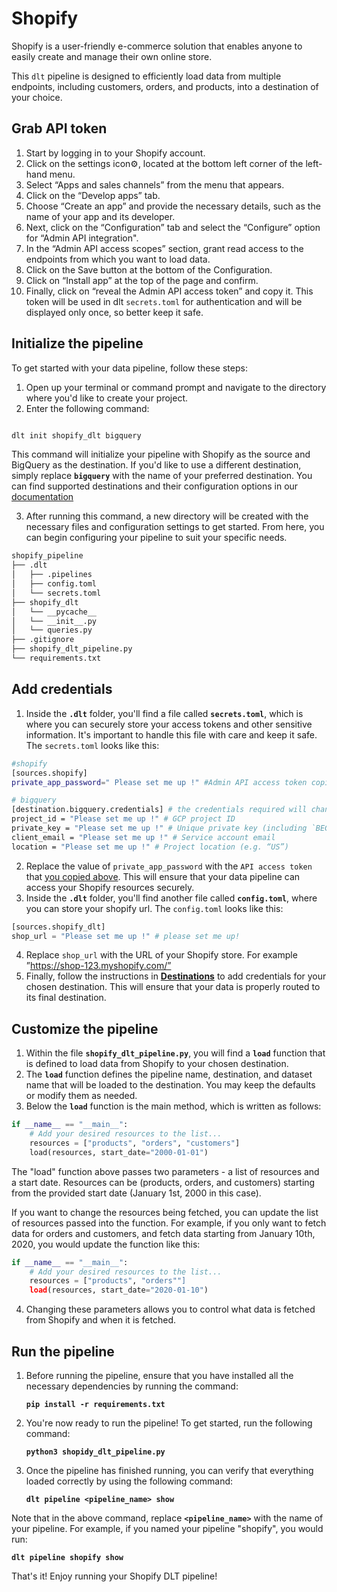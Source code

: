 # Shopify

Shopify is a user-friendly e-commerce solution that enables anyone to easily create and manage their own online store.

This `dlt` pipeline is designed to efficiently load data from multiple endpoints, including customers, orders, and products, into a destination of your choice. 

## Grab API token

1. Start by logging in to your Shopify account.
2. Click on the settings icon⚙️, located at the bottom left corner of the left-hand menu.
3. Select “Apps and sales channels” from the menu that appears.
4. Click on the “Develop apps” tab.
5. Choose “Create an app” and provide the necessary details, such as the name of your app and its developer.
6. Next, click on the “Configuration” tab and select the “Configure” option for “Admin API integration".
7. In the “Admin API access scopes” section, grant read access to the endpoints from which you want to load data.
8. Click on the Save button at the bottom of the Configuration.
9. Click on “Install app” at the top of the page and confirm.
10. Finally, click on “reveal the Admin API access token” and copy it. This token will be used in dlt `secrets.toml` for authentication and will be displayed only once, so better keep it safe.

## Initialize the pipeline[](https://dlthub.com/docs/pipelines/github#initialize-the-pipeline)

To get started with your data pipeline, follow these steps:

1. Open up your terminal or command prompt and navigate to the directory where you'd like to create your project.
2. Enter the following command:

```bash

dlt init shopify_dlt bigquery
```

This command will initialize your pipeline with Shopify as the source and BigQuery as the destination. If you'd like to use a different destination, simply replace **`bigquery`** with the name of your preferred destination. You can find supported destinations and their configuration options in our [documentation](https://dlthub.com/docs/destinations/duckdb) 

3. After running this command, a new directory will be created with the necessary files and configuration settings to get started. From here, you can begin configuring your pipeline to suit your specific needs.

```bash
shopify_pipeline
├── .dlt
│   ├── .pipelines
│   ├── config.toml
│   └── secrets.toml
├── shopify_dlt
│   └── __pycache__
│   └── __init__.py
│   └── queries.py
├── .gitignore
├── shopify_dlt_pipeline.py
└── requirements.txt
```

## Add credentials

1. Inside the **`.dlt`** folder, you'll find a file called **`secrets.toml`**, which is where you can securely store your access tokens and other sensitive information. It's important to handle this file with care and keep it safe. The `secrets.toml` looks like this:

```bash
#shopify
[sources.shopify]
private_app_password=" Please set me up !" #Admin API access token copied above

# bigquery
[destination.bigquery.credentials] # the credentials required will change based on the destination
project_id = "Please set me up !" # GCP project ID
private_key = "Please set me up !" # Unique private key (including `BEGINand END PRIVATE KEY`)
client_email = "Please set me up !" # Service account email
location = "Please set me up !" # Project location (e.g. “US”)
```

2. Replace the value of `private_app_password` with the `API access token` that [you copied above](shopify.md#grab-api-token). This will ensure that your data pipeline can access your Shopify resources securely.
3. Inside the **`.dlt`** folder, you'll find another file called **`config.toml`**,  where you can store your shopify url. The `config.toml` looks like this: 

```python
[sources.shopify_dlt]
shop_url = "Please set me up !" # please set me up!
```

4. Replace `shop_url` with the  URL of your Shopify store.  For example
”https://shop-123.myshopify.com/”
5. Finally, follow the instructions in **[Destinations](https://dlthub.com/docs/destinations/duckdb)** to add credentials for your chosen destination. This will ensure that your data is properly routed to its final destination.

## Customize the pipeline

1. Within the file **`shopify_dlt_pipeline.py`**, you will find a **`load`** function that is defined to load data from Shopify to your chosen destination.
2. The **`load`** function defines the pipeline name, destination, and dataset name that will be loaded to the destination. You may keep the defaults or modify them as needed.
3. Below the **`load`** function is the main method, which is written as follows:

```python
if __name__ == "__main__":
    # Add your desired resources to the list...
    resources = ["products", "orders", "customers"]
    load(resources, start_date="2000-01-01")
```

The "load" function above passes two parameters - a list of resources and a start date. Resources can be (products, orders, and customers) starting from the provided start date (January 1st, 2000 in this case).

If you want to change the resources being fetched, you can update the list of resources passed into the function. For example, if you only want to fetch data for orders and customers, and fetch data starting from January 10th, 2020, you would update the function like this:

```python
if __name__ == "__main__":
    # Add your desired resources to the list...
    resources = ["products", "orders""]
    load(resources, start_date="2020-01-10")
```

4. Changing these parameters allows you to control what data is fetched from Shopify and when it is fetched.

## Run the pipeline[](https://dlthub.com/docs/pipelines/strapi#run-the-pipeline)

1. Before running the pipeline, ensure that you have installed all the necessary dependencies by running the command:
    
    **`pip install -r requirements.txt`**
    
2. You're now ready to run the pipeline! To get started, run the following command:
    
    **`python3 shopidy_dlt_pipeline.py`**
    
3. Once the pipeline has finished running, you can verify that everything loaded correctly by using the following command:
    
    **`dlt pipeline <pipeline_name> show`**
    

Note that in the above command, replace **`<pipeline_name>`** with the name of your pipeline. For example, if you named your pipeline "shopify", you would run:

**`dlt pipeline shopify show`**

That's it! Enjoy running your Shopify DLT pipeline!
